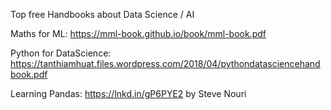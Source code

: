 
Top free Handbooks about Data Science / AI 

Maths for ML: https://mml-book.github.io/book/mml-book.pdf

Python for DataScience: https://tanthiamhuat.files.wordpress.com/2018/04/pythondatasciencehandbook.pdf

Learning Pandas: https://lnkd.in/gP6PYE2 by Steve Nouri

